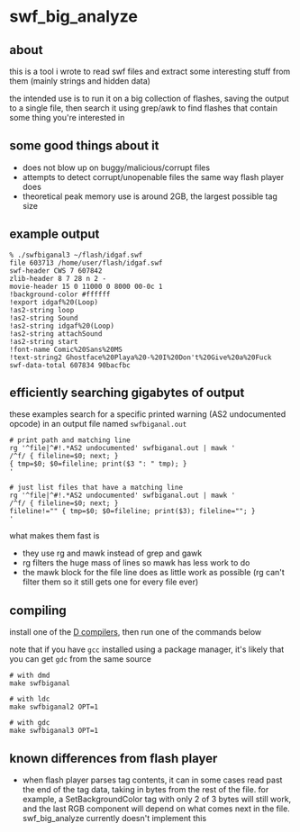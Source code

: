 # swf_big_analyze

## about

this is a tool i wrote to read swf files and extract some interesting stuff from
 them (mainly strings and hidden data)

the intended use is to run it on a big collection of flashes, saving the output
 to a single file, then search it using grep/awk to find flashes that contain
 some thing you're interested in

## some good things about it

- does not blow up on buggy/malicious/corrupt files
- attempts to detect corrupt/unopenable files the same way flash player does
- theoretical peak memory use is around 2GB, the largest possible tag size

## example output

```
% ./swfbiganal3 ~/flash/idgaf.swf
file 603713 /home/user/flash/idgaf.swf
swf-header CWS 7 607842
zlib-header 8 7 28 n 2 -
movie-header 15 0 11000 0 8000 00-0c 1
!background-color #ffffff
!export idgaf%20(Loop)
!as2-string loop
!as2-string Sound
!as2-string idgaf%20(Loop)
!as2-string attachSound
!as2-string start
!font-name Comic%20Sans%20MS
!text-string2 Ghostface%20Playa%20-%20I%20Don't%20Give%20a%20Fuck
swf-data-total 607834 90bacfbc
```

## efficiently searching gigabytes of output

these examples search for a specific printed warning (AS2 undocumented opcode)
 in an output file named `swfbiganal.out`

```
# print path and matching line
rg '^file|^#!.*AS2 undocumented' swfbiganal.out | mawk '
/^f/ { fileline=$0; next; }
{ tmp=$0; $0=fileline; print($3 ": " tmp); }
'
```

```
# just list files that have a matching line
rg '^file|^#!.*AS2 undocumented' swfbiganal.out | mawk '
/^f/ { fileline=$0; next; }
fileline!="" { tmp=$0; $0=fileline; print($3); fileline=""; }
'
```

what makes them fast is
- they use rg and mawk instead of grep and gawk
- rg filters the huge mass of lines so mawk has less work to do
- the mawk block for the file line does as little work as possible (rg can't
   filter them so it still gets one for every file ever)

## compiling

install one of the [D compilers](https://dlang.org/download.html), then run one
 of the commands below

note that if you have `gcc` installed using a package manager, it's likely that
 you can get `gdc` from the same source

```
# with dmd
make swfbiganal

# with ldc
make swfbiganal2 OPT=1

# with gdc
make swfbiganal3 OPT=1
```

## known differences from flash player

- when flash player parses tag contents, it can in some cases read past the end
   of the tag data, taking in bytes from the rest of the file. for example, a
   SetBackgroundColor tag with only 2 of 3 bytes will still work, and the last
   RGB component will depend on what comes next in the file. swf_big_analyze
   currently doesn't implement this
